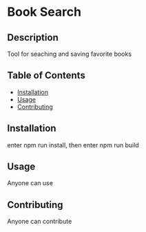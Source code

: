# Book Search

## Description
Tool for seaching and saving favorite books

## Table of Contents
- [Installation](#installation)
- [Usage](#usage)
- [Contributing](#contributing)


## Installation
enter npm run install, then enter npm run build

## Usage
Anyone can use

## Contributing
Anyone can contribute


